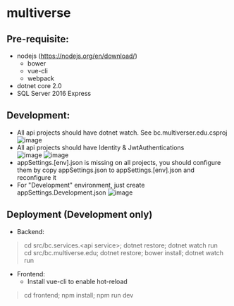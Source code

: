 # multiverse

## Pre-requisite: 
* nodejs (https://nodejs.org/en/download/)
  * bower  
  * vue-cli  
  * webpack
* dotnet core 2.0
* SQL Server 2016 Express

## Development:
* All api projects should have dotnet watch. See bc.multiverser.edu.csproj 
![image](https://user-images.githubusercontent.com/7732856/31445720-d69ab5aa-aec8-11e7-91d7-8f7802514731.png)
* All api projects should have Identity & JwtAuthentications  
![image](https://user-images.githubusercontent.com/7732856/31445802-137b5664-aec9-11e7-94a3-0d7f89c15a9d.png)
![image](https://user-images.githubusercontent.com/7732856/31445832-29f6fc04-aec9-11e7-9783-436a41f3a03d.png)
* appSettings.[env].json is missing on all projects, you should configure them by copy appSettings.json to appSettings.[env].json and reconfigure it
* For "Development" environment, just create appSettings.Development.json
![image](https://user-images.githubusercontent.com/7732856/31445627-a0861374-aec8-11e7-8a88-1fc088d29fcc.png)

## Deployment (Development only)
* Backend:  
> cd src/bc.services.\<api service\>; dotnet restore; dotnet watch run  
> cd src/bc.multiverse.edu; dotnet restore; bower install; dotnet watch run  

* Frontend:  
  * Install vue-cli to enable hot-reload
> cd frontend; npm install; npm run dev
